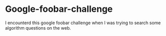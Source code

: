 # Google-foobar-challenge

I encounterd this google foobar challenge when I was trying to search some algorithm questions on the web.

